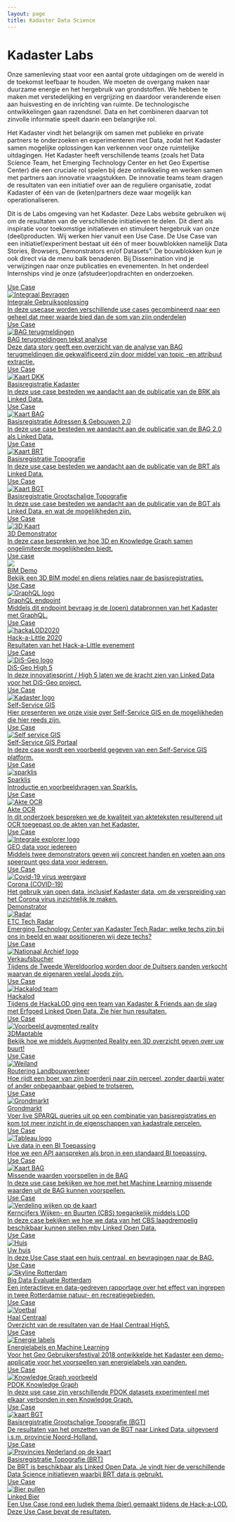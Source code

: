 ```yaml
---
layout: page
title: Kadaster Data Science
---
```


<script src="/demonstrators/loki-1.0/assets/js/iframeResizer.min.js">
</script>
<iframe
  allowtransparency="true"
  frameborder="0"
  id="loki-chat"
  scrolling="no"
  src="/demonstrators/loki-1.0/index.html"
  style="z-index: 9999; position: fixed; right: 0; bottom: 0; height: 0px; width: 0px;">
  title="Loki"
</iframe>
<script>
  iFrameResize({ sizeHeight: true, sizeWidth: true, autoResize: false, checkOrigin: false,  heightCalculationMethod: 'grow' }, '#loki-chat')
</script>

# Kadaster Labs

Onze samenleving staat voor een aantal grote uitdagingen om de wereld in de toekomst leefbaar te houden. We moeten de overgang maken naar duurzame energie en het hergebruik van grondstoffen. We hebben te maken met verstedelijking en vergrijzing en daardoor veranderende eisen aan huisvesting en de inrichting van ruimte. De technologische ontwikkelingen gaan razendsnel. Data en het combineren daarvan tot zinvolle informatie speelt daarin een belangrijke rol.

Het Kadaster vindt het belangrijk om samen met publieke en private partners te onderzoeken en experimenteren met Data, zodat het Kadaster samen mogelijke oplossingen kan verkennen voor onze ruimtelijke uitdagingen. Het Kadaster heeft verschillende teams (zoals het Data Science Team, het Emerging Technology Center en het Geo Expertise Center) die een cruciale rol spelen bij deze ontwikkeling en werken samen met partners aan innovatie vraagstukken. De innovatie teams team dragen de resultaten van een initiatief over aan de reguliere organisatie, zodat Kadaster of één van de (keten)partners deze waar mogelijk kan operationaliseren.

Dit is de Labs omgeving van het Kadaster. Deze Labs website gebruiken wij om de resultaten van de verschillende initiatieven te delen. Dit dient als inspiratie voor toekomstige initiatieven en stimuleert hergebruik van onze (deel)producten. Wij werken hier vanuit een Use Case. De Use Case van een initiatief/experiment bestaat uit één of meer bouwblokken namelijk Data Stories, Browsers, Demonstrators en/of Datasets”. De bouwblokken kun je ook direct via de menu balk benaderen. Bij Dissemination vind je verwijzingen naar onze publicaties en evenementen. In het onderdeel Internships vind je onze (afstudeer)opdrachten en onderzoeken.

<div class="cards-wrapper">
  <a href="/cases/integralegebruiksoplossing">
    <div class="card">
      <div class="card-type">Use Case</div>
      <img class="card-image" src="/assets/images/igo-design.PNG" alt="Integraal Bevragen">
      <div class="card-title">Integrale Gebruiksoplossing</div>
      <div class="card-description">In deze usecase worden verschillende use cases gecombineerd naar een geheel dat meer waarde bied dan de som van zijn onderdelen</div>
    </div>
  </a>
  <a href="/cases/bag_terugmeldingen">
    <div class="card">
      <div class="card-type">Use Case</div>
      <img class="card-image" src="/assets/images/kadaster-logo.png" alt="BAG terugmeldingen">
      <div class="card-title">BAG terugmeldingen tekst analyse</div>
      <div class="card-description">Deze data story geeft een overzicht van de analyse van BAG terugmeldingen die gekwalificeerd zijn door middel van topic -en attribuut extractie. </div>
    </div>
  </a>
  <a href="/cases/brk-ld">
    <div class="card">
      <div class="card-type">Use Case</div>
      <img class="card-image" src="/assets/images/dkk.png" alt="Kaart DKK">
      <div class="card-title">Basisregistratie Kadaster</div>
      <div class="card-description">In deze use case besteden we aandacht aan de publicatie van de BRK als Linked Data.</div>
    </div>
  </a>
  <a href="/cases/bag-ld">
    <div class="card">
      <div class="card-type">Use Case</div>
      <img class="card-image" src="/assets/images/bag.png" alt="Kaart BAG">
      <div class="card-title">Basisregistratie Adressen & Gebouwen 2.0</div>
      <div class="card-description">In deze use case besteden we aandacht aan de publicatie van de BAG 2.0 als Linked Data.</div>
    </div>
  </a>
  <a href="/cases/brt-ld">
    <div class="card">
      <div class="card-type">Use Case</div>
      <img class="card-image" src="/assets/images/brt-ld.png" alt="Kaart BRT">
      <div class="card-title">Basisregistratie Topografie</div>
      <div class="card-description">In deze use case besteden we aandacht aan de publicatie van de BRT als Linked Data.</div>
    </div>
  </a>
  <a href="/cases/bgt-ld">
    <div class="card">
      <div class="card-type">Use Case</div>
      <img class="card-image" src="/assets/images/bgt.jpg" alt="Kaart BGT">
      <div class="card-title">Basisregistratie Grootschalige Topografie </div>
      <div class="card-description">In deze use case besteden we aandacht aan de publicatie van de BGT als Linked Data, en wat de mogelijkheden zijn.</div>
    </div>
  </a>
  <a href="/cases/3d-demonstrator">
    <div class="card">
      <div class="card-type">Use Case</div>
      <img class="card-image" src="/assets/images/3d-logo.jpg" alt="3D Kaart">
      <div class="card-title">3D Demonstrator</div>
      <div class="card-description">In deze case bespreken we hoe 3D en Knowledge Graph samen ongelimiteerde mogelijkheden biedt.</div>
    </div>
  </a>
    <a href="/cases/bimdemo">
    <div class="card">
      <div class="card-type">Use case</div>
      <img class="card-image" src="/assets/images/bimdemo.PNG">
      <div class="card-title">BIM Demo</div>
      <div class="card-description">Bekijk een 3D BIM model en diens relaties naar de basisregistraties. </div>
    </div>
  </a>
  <!--
  <a href="/cases/loki">
    <div class="card">
      <div class="card-type">Use Case</div>
      <img class="card-image" src="/assets/images/loki-logo.jpg" alt="Loki logo">
      <div class="card-title">Loki voor GEO Informatieverstrekking</div>
      <div class="card-description">Loki is een chatbot voor Locatie-gebaseerde Kadaster Informatieverstrekking. Vraag Loki en krijg eenvoudig antwoord van Kadaster.</div>
    </div>
  </a>
  -->
  <a href="/cases/graphql-endpoint">
    <div class="card">
      <div class="card-type">Use Case</div>
      <img class="card-image" src="/assets/images/graphql-logo.png" alt="GraphQL logo">
      <div class="card-title">GraphQL endpoint </div>
      <div class="card-description">Middels dit endpoint bevraag je de (open) databronnen van het Kadaster met GraphQL.</div>
    </div>
  </a>
  <a href="/cases/hackalittle2020">
    <div class="card">
      <div class="card-type">Use Case</div>
      <img class="card-image" src="/assets/images/hackaLOD2020.jpg" alt="hackaLOD2020">
      <div class="card-title">Hack-a-Little 2020</div>
      <div class="card-description">Resultaten van het Hack-a-Little evenement</div>
    </div>
  </a>
  <a href="/cases/disgeo-high5">
    <div class="card">
      <div class="card-type">Use Case</div>
      <img class="card-image" src="/assets/images/disgeo-logo.jpg" alt="DiS-Geo logo">
      <div class="card-title">DiS-Geo High 5</div>
      <div class="card-description">In deze innovatiesprint / High 5 laten we de kracht zien van Linked Data voor het DiS-Geo project.</div>
    </div>
  </a>
  <a href="/cases/selfservice_dutch">
    <div class="card">
      <div class="card-type">Use Case</div>
      <img class="card-image" src="/assets/images/kadaster-logo.png" alt="Kadaster logo">
      <div class="card-title">Self-Service GIS</div>
      <div class="card-description">Hier presenteren we onze visie over Self-Service GIS en de mogelijkheden die hier reeds zijn.</div>
    </div>
  </a>
  <a href="/cases/SelfServiceGISPortal">
    <div class="card">
      <div class="card-type">Use Case</div>
      <img class="card-image" src="/assets/images/selfserviceGIS.jpg" alt="Self service GIS">
      <div class="card-title">Self-Service GIS Portaal</div>
      <div class="card-description">In deze case wordt een voorbeeld gegeven van een Self-Service GIS platform.</div>
    </div>
  </a>
  <a href="/cases/sparklis">
    <div class="card">
      <div class="card-type">Use Case</div>
      <img class="card-image" src="/assets/images/sparklis.png" alt="sparklis">
      <div class="card-title">Sparklis</div>
      <div class="card-description">Introductie en voorbeeldvragen van Sparklis.</div>
    </div>
  </a>
  <a href="/cases/akte-ocr">
    <div class="card">
      <div class="card-type">Use Case</div>
      <img class="card-image" src="/assets/images/ocr-header.jpg" alt="Akte OCR">
      <div class="card-title">Akte OCR</div>
      <div class="card-description">In dit onderzoek bespreken we de kwaliteit van akteteksten resulterend uit OCR toegepast op de akten van het Kadaster.</div>
    </div>
  </a>
  <a href="/cases/geodata-voor-iedereen">
    <div class="card">
      <div class="card-type">Use Case</div>
      <img class="card-image" src="/assets/images/logoexplorer.PNG" alt="Integrale explorer logo">
      <div class="card-title">GEO data voor iedereen</div>
      <div class="card-description">Middels twee demonstrators geven wij concreet handen en voeten aan ons speerpunt geo data voor iedereen. </div>
    </div>
  </a>
  <a href="/cases/covid-19">
    <div class="card">
      <div class="card-type">Use Case</div>
      <img class="card-image" src="/assets/images/covid-19.jpg" alt="Covid-19 virus weergave">
      <div class="card-title">Corona (COVID-19)</div>
      <div class="card-description">Het gebruik van open data, inclusief Kadaster data, om de verspreiding van het Corona virus inzichtelijk te maken.</div>
    </div>
  </a>
  <a href="/tech-radar/index.html">
    <div class="card">
      <div class="card-type">Demonstrator</div>
      <img class="card-image" src="/assets/images/radar-banner.png" alt="Radar">
      <div class="card-title">ETC Tech Radar</div>
      <div class="card-description">Emerging Technology Center van Kadaster Tech Radar: welke techs zijn bij ons in beeld en waar positioneren wij deze techs?</div>
    </div>
  </a>
  <a href="/cases/verkaufsbucher">
    <div class="card">
      <div class="card-type">Use Case</div>
      <img class="card-image" src="/assets/images/Logo_Nationaal_Archief_2018.png" alt="Nationaal Archief logo">
      <div class="card-title">Verkaufsbucher</div>
      <div class="card-description">Tijdens de Tweede Wereldoorlog worden door de Duitsers panden verkocht waarvan de eigenaren veelal Joods zijn.</div>
    </div>
  </a>
  <a href="/cases/hackalod2019">
    <div class="card">
      <div class="card-type">Use Case</div>
      <img class="card-image" src="/assets/images/hackalod2018.jpg" alt="Hackalod team">
      <div class="card-title">Hackalod</div>
      <div class="card-description">Tijdens de HackaLOD ging een team van Kadaster & Friends aan de slag met Erfgoed Linked Open Data. Zie hier hun resultaten.</div>
    </div>
  </a>
  <a href="/cases/3d-maptable">
    <div class="card">
      <div class="card-type">Use Case</div>
      <img class="card-image" src="/assets/images/augmented-reality.jpeg" alt="Voorbeeld augmented reality">
      <div class="card-title">3DMaptable</div>
      <div class="card-description">Bekijk hoe we middels Augmented Reality een 3D overzicht geven over uw buurt!</div>
    </div>
  </a>
  <a href="/cases/landbouwverkeer">
    <div class="card">
      <div class="card-type">Use Case</div>
      <img class="card-image" src="/assets/images/weiland.jpg" alt="Weiland">
      <div class="card-title">Routering Landbouwverkeer</div>
      <div class="card-description">Hoe rijdt een boer van zijn boerderij naar zijn perceel, zonder daarbij water of ander onbegaanbaar gebied te trotseren.</div>
    </div>
  </a>
  <a href="/cases/grondmarkt">
    <div class="card">
      <div class="card-type">Use Case</div>
      <img class="card-image" src="/assets/images/grondmarkt.jpg" alt="Grondmarkt">
      <div class="card-title">Grondmarkt</div>
      <div class="card-description">Voer live SPARQL queries uit op een combinatie van basisregistraties en kom tot meer inzicht in de eigenschappen van kadastrale percelen.</div>
    </div>
  </a>
  <a href="/cases/live-data-in-een-bi-toepassing">
    <div class="card">
      <div class="card-type">Use Case</div>
      <img class="card-image" src="/assets/images/tableau-logo.jpg" alt="Tableau logo">
      <div class="card-title">Live data in een BI Toepassing</div>
      <div class="card-description">Hoe we een API aanspreken als bron in een standaard BI toepassing.</div>
    </div>
  </a>
  <a href="/cases/bag-voorspellingen">
    <div class="card">
      <div class="card-type">Use Case</div>
      <img class="card-image" src="/assets/images/bag.png" alt="Kaart BAG">
      <div class="card-title">Missende waarden voorspellen in de BAG</div>
      <div class="card-description">In deze use case bekijken we hoe met het Machine Learning missende waarden uit de BAG kunnen voorspellen.</div>
    </div>
  </a>
  <a href="/cases/cbs-lod-demo">
    <div class="card">
      <div class="card-type">Use Case</div>
      <img class="card-image" src="/assets/images/kwb.jpg" alt="Verdeling wijken op de kaart">
      <div class="card-title">Kerncijfers Wijken- en Buurten (CBS) toegankelijk middels LOD</div>
      <div class="card-description">In deze case bekijken we hoe we data van het CBS laagdrempelig beschikbaar kunnen stellen mbv Linked Open Data.</div>
    </div>
  </a>
  <a href="/cases/uw-huis">
    <div class="card">
      <div class="card-type">Use Case</div>
      <img class="card-image" src="/assets/images/huis.png" alt="Huis">
      <div class="card-title">Uw huis</div>
      <div class="card-description">In deze Use Case staat een huis centraal, en bevragingen naar de BAG.</div>
    </div>
  </a>
  <a href="/cases/rotterdam-grondgebied">
    <div class="card">
      <div class="card-type">Use Case</div>
      <img class="card-image" src="/assets/images/rotterdam-skyline.jpg" alt="Skyline Rotterdam">
      <div class="card-title">Big Data Evaluatie Rotterdam</div>
      <div class="card-description">Een interactieve en data-gedreven rapportage over het effect van ingrepen in twee Rotterdamse natuur- en recreatiegebieden.</div>
    </div>
  </a>
  <a href="/cases/haal-centraal">
    <div class="card">
      <div class="card-type">Use Case</div>
      <img class="card-image" src="/assets/images/voetbal.png" alt="Voetbal">
      <div class="card-title">Haal Centraal</div>
      <div class="card-description">Overzicht van de resultaten van de Haal Centraal High5.</div>
    </div>
  </a>
  <!--
  <a href="/cases/cbs-nieuwbouw">
    <div class="card">
      <div class="card-type">Use Case</div>
      <img class="card-image" src="/assets/images/cbs-logo.png" alt="CBS logo">
      <div class="card-title">CBS Nieuwbouw Analyse</div>
      <div class="card-description">Voor het CBS wordt gekeken of de nieuwbouw van woningen zelfbouw of projectbouw is.  Dit wordt gedaan o.b.v. Machine Learning over aktes.</div>
    </div>
  </a>
  -->
  <a href="/cases/energielabels">
    <div class="card">
      <div class="card-type">Use Case</div>
      <img class="card-image" src="/assets/images/energielabels.png" alt="Energie labels">
      <div class="card-title">Energielabels en Machine Learning</div>
      <div class="card-description">Voor het Geo Gebruikersfestival 2018 ontwikkelde het Kadaster een demo-applicatie voor het voorspellen van energielabels van panden.</div>
    </div>
  </a>
  <a href="/cases/pdok-knowledge-graph">
    <div class="card">
      <div class="card-type">Use Case</div>
      <img class="card-image" src="/assets/images/bag-in-lod-cloud.png" alt="Knowledge Graph voorbeeld">
      <div class="card-title">PDOK Knowledge Graph</div>
      <div class="card-description">In deze use case zijn verschillende PDOK datasets experimenteel met elkaar verbonden in een Knowledge Graph.</div>
    </div>
  </a>
  <!--
  <a href="/cases/hoogspanning-onderzoek">
    <div class="card">
      <div class="card-type">Use Case</div>
      <img class="card-image" src="/assets/images/hoogspanning.jpg" alt="Hoogspanning">
      <div class="card-title">Hoogspanning Onderzoek</div>
      <div class="card-description">Wat staat er in de buurt van Hoogspanning lijnen en verdeel/transformator kasten.</div>
    </div>
  </a>
  -->
  <a href="/cases/bgtHigh3">
    <div class="card">
      <div class="card-type">Use Case</div>
      <img class="card-image" src="/assets/images/bgt.jpg" alt="kaart BGT">
      <div class="card-title">Basisregistratie Grootschalige Topografie (BGT)</div>
      <div class="card-description">De resultaten van het omzetten van de BGT naar Linked Data, uitgevoerd i.s.m. provincie Noord-Holland.</div>
    </div>
  </a>
  <a href="/cases/brt">
    <div class="card">
      <div class="card-type">Use Case</div>
      <img class="card-image" src="/assets/images/nederland-provincies.jpg" alt="Provincies Nederland op de kaart">
      <div class="card-title">Basisregistratie Topografie (BRT)</div>
      <div class="card-description">De BRT is beschikbaar als Linked Open Data. Je vindt hier de verschillende Data Science initiatieven waarbij BRT data is gebruikt.</div>
    </div>
  </a>
  <a href="/cases/linked-bier">
    <div class="card">
      <div class="card-type">Use Case</div>
      <img class="card-image" src="/assets/images/bier.jpg" alt="Bier pullen">
      <div class="card-title">Linked Bier</div>
      <div class="card-description">Een Use Case rond een ludiek thema (bier) gemaakt tijdens de Hack-a-LOD.  Deze Use Case bevat de resultaten.</div>
    </div>
  </a>
</div>
